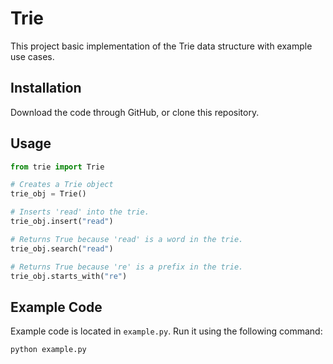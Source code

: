 # Trie

This project basic implementation of the Trie data structure with example use cases.

## Installation

Download the code through GitHub, or clone this repository.

## Usage

```python
from trie import Trie

# Creates a Trie object
trie_obj = Trie()

# Inserts 'read' into the trie.
trie_obj.insert("read")

# Returns True because 'read' is a word in the trie.
trie_obj.search("read")

# Returns True because 're' is a prefix in the trie.
trie_obj.starts_with("re")
```

## Example Code

Example code is located in `example.py`. Run it using the following command:

```bash
python example.py
```
